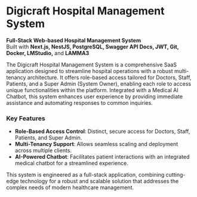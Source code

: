 # Digicraft Hospital Management System

**Full-Stack Web-based Hospital Management System**  
Built with **Next.js, NestJS, PostgreSQL, Swagger API Docs, JWT, Git, Docker, LMStudio,** and **LAMMA3**  

The Digicraft Hospital Management System is a comprehensive SaaS application designed to streamline hospital operations with a robust multi-tenancy architecture. It offers role-based access tailored for Doctors, Staff, Patients, and a Super Admin (System Owner), enabling each role to access unique functionalities within the platform. Integrated with a Medical AI Chatbot, this system enhances user experience by providing immediate assistance and automating responses to common inquiries.

### Key Features

- **Role-Based Access Control**: Distinct, secure access for Doctors, Staff, Patients, and Super Admin.
- **Multi-Tenancy Support**: Allows seamless scaling and deployment across multiple clients.
- **AI-Powered Chatbot**: Facilitates patient interactions with an integrated medical chatbot for a streamlined experience.

This system is engineered as a full-stack application, combining cutting-edge technology for a robust and scalable solution that addresses the complex needs of modern healthcare management.
